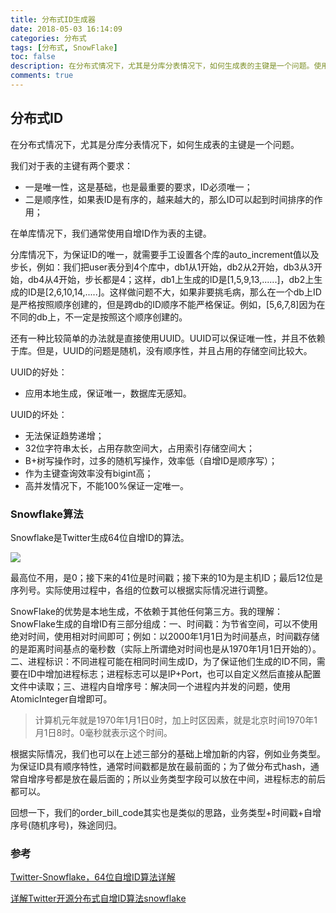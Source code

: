 ```yaml
---
title: 分布式ID生成器
date: 2018-05-03 16:14:09
categories: 分布式
tags: [分布式, SnowFlake]
toc: false
description: 在分布式情况下，尤其是分库分表情况下，如何生成表的主键是一个问题。使用自增主键还是UUID，或者有更好的办法？本文将介绍Twitter的SnowFlake算法。
comments: true
---
```


## 分布式ID

在分布式情况下，尤其是分库分表情况下，如何生成表的主键是一个问题。

我们对于表的主键有两个要求：

- 一是唯一性，这是基础，也是最重要的要求，ID必须唯一；
- 二是顺序性，如果表ID是有序的，越来越大的，那么ID可以起到时间排序的作用；

在单库情况下，我们通常使用自增ID作为表的主键。

分库情况下，为保证ID的唯一，就需要手工设置各个库的auto_increment值以及步长，例如：我们把user表分到4个库中，db1从1开始，db2从2开始，db3从3开始，db4从4开始，步长都是4；这样，db1上生成的ID是[1,5,9,13,......]，db2上生成的ID是[2,6,10,14,.....]。这样做问题不大，如果非要挑毛病，那么在一个db上ID是严格按照顺序创建的，但是跨db的ID顺序不能严格保证。例如，[5,6,7,8]因为在不同的db上，不一定是按照这个顺序创建的。

还有一种比较简单的办法就是直接使用UUID。UUID可以保证唯一性，并且不依赖于库。但是，UUID的问题是随机，没有顺序性，并且占用的存储空间比较大。

UUID的好处：

- 应用本地生成，保证唯一，数据库无感知。

UUID的坏处：

- 无法保证趋势递增；
- 32位字符串太长，占用存款空间大，占用索引存储空间大；
- B+树写操作时，过多的随机写操作，效率低（自增ID是顺序写）；
- 作为主键查询效率没有bigint高；
- 高并发情况下，不能100%保证一定唯一。

### Snowflake算法

Snowflake是Twitter生成64位自增ID的算法。

![](/images/ds-id-snowflake.png)

最高位不用，是0；接下来的41位是时间戳；接下来的10为是主机ID；最后12位是序列号。实际使用过程中，各组的位数可以根据实际情况进行调整。

SnowFlake的优势是本地生成，不依赖于其他任何第三方。我的理解：SnowFlake生成的自增ID有三部分组成：一、时间戳：为节省空间，可以不使用绝对时间，使用相对时间即可；例如：以2000年1月1日为时间基点，时间戳存储的是距离时间基点的毫秒数（实际上所谓绝对时间也是从1970年1月1日开始的）。二、进程标识：不同进程可能在相同时间生成ID，为了保证他们生成的ID不同，需要在ID中增加进程标志；进程标志可以是IP+Port，也可以自定义然后直接从配置文件中读取；三、进程内自增序号：解决同一个进程内并发的问题，使用AtomicInteger自增即可。

> 计算机元年就是1970年1月1日0时，加上时区因素，就是北京时间1970年1月1日8时。0毫秒就表示这个时间。

根据实际情况，我们也可以在上述三部分的基础上增加新的内容，例如业务类型。为保证ID具有顺序特性，通常时间戳都是放在最前面的；为了做分布式hash，通常自增序号都是放在最后面的；所以业务类型字段可以放在中间，进程标志的前后都可以。

回想一下，我们的order_bill_code其实也是类似的思路，业务类型+时间戳+自增序号(随机序号)，殊途同归。

### 参考

[Twitter-Snowflake，64位自增ID算法详解](https://www.jianshu.com/p/54a87a7c3622)

[详解Twitter开源分布式自增ID算法snowflake](https://blog.csdn.net/jackpk/article/details/78248351)



